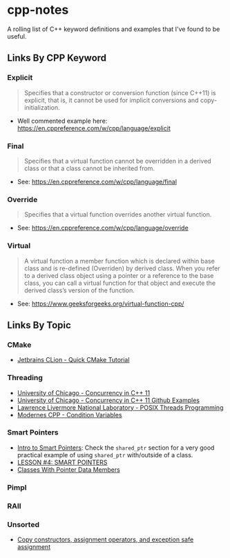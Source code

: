 # cpp-notes

A rolling list of C++ keyword definitions and examples that I've
found to be useful.

## Links By CPP Keyword

### Explicit

> Specifies that a constructor or conversion function (since C++11)
> is explicit, that is, it cannot be used for implicit conversions 
> and copy-initialization.

- Well commented example here: https://en.cppreference.com/w/cpp/language/explicit

### Final

> Specifies that a virtual function cannot be overridden in a derived
> class or that a class cannot be inherited from.

- See: https://en.cppreference.com/w/cpp/language/final

### Override

> Specifies that a virtual function overrides another virtual function.

- See: https://en.cppreference.com/w/cpp/language/override

### Virtual

> A virtual function a member function which is declared within
> base class and is re-defined (Overriden) by derived class. When you
> refer to a derived class object using a pointer or a reference to
> the base class, you can call a virtual function for that object
> and execute the derived class’s version of the function.

- See: https://www.geeksforgeeks.org/virtual-function-cpp/

## Links By Topic

### CMake

- [Jetbrains CLion - Quick CMake Tutorial](https://www.jetbrains.com/help/clion/quick-cmake-tutorial.html)

### Threading

- [University of Chicago - Concurrency in C++ 11](https://www.classes.cs.uchicago.edu/archive/2013/spring/12300-1/labs/lab6/)
- [University of Chicago - Concurrency in C++ 11 Github Examples](https://github.com/uchicago-cs/cmsc12300/tree/master/examples/cpp/concurrency/simple)
- [Lawrence Livermore National Laboratory - POSIX Threads Programming](https://computing.llnl.gov/tutorials/pthreads/)
- [Modernes CPP - Condition Variables](http://www.modernescpp.com/index.php/condition-variables)

### Smart Pointers

- [Intro to Smart Pointers](https://en.cppreference.com/book/intro/smart_pointers): 
  Check the `shared_ptr` section for a very good practical example of using `shared_ptr` with/outside of a class.
- [LESSON #4: SMART POINTERS](https://mbevin.wordpress.com/2012/11/18/smart-pointers/)
- [Classes With Pointer Data Members](http://pages.cs.wisc.edu/~hasti/cs368/CppTutorial/NOTES/CLASSES-PTRS.html)

### Pimpl

### RAII

### Unsorted

- [Copy constructors, assignment operators, and exception safe assignment](http://www.cplusplus.com/articles/y8hv0pDG/)
